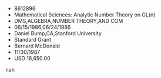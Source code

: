 
* 8612896
* Mathematical Sciences: Analytic Number Theory on GL(n)
* DMS,ALGEBRA,NUMBER THEORY,AND COM
* 06/15/1986,06/24/1986
* Daniel Bump,CA,Stanford University
* Standard Grant
* Bernard McDonald
* 11/30/1987
* USD 18,650.00

nan
